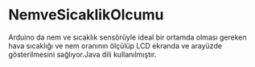 # NemveSicaklikOlcumu

Arduino da nem ve sıcaklık sensörüyle ideal bir ortamda olması gereken hava sıcaklığı ve nem oranının ölçülüp LCD ekranda ve arayüzde gösterilmesini sağlıyor.Java dili kullanılmıştır.

